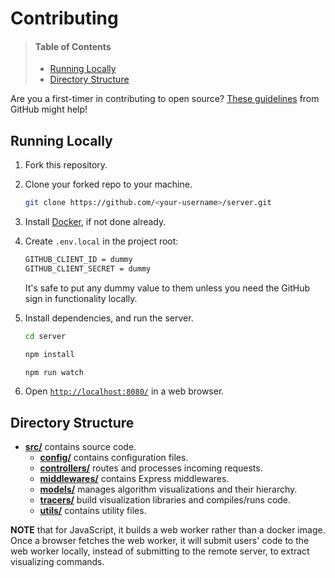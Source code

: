# Contributing

> #### Table of Contents
> - [Running Locally](#running-locally)
> - [Directory Structure](#directory-structure)

Are you a first-timer in contributing to open source? [These guidelines](https://opensource.guide/how-to-contribute/#how-to-submit-a-contribution) from GitHub might help!

## Running Locally

1. Fork this repository.

2. Clone your forked repo to your machine.

    ```bash
    git clone https://github.com/<your-username>/server.git    
    ```

3. Install [Docker](https://docs.docker.com/install/), if not done already.

4. Create `.env.local` in the project root:
    ```bash
    GITHUB_CLIENT_ID = dummy
    GITHUB_CLIENT_SECRET = dummy
    ```
    It's safe to put any dummy value to them unless you need the GitHub sign in functionality locally.

5. Install dependencies, and run the server.

    ```bash
    cd server

    npm install
    
    npm run watch
    ```
    
6. Open [`http://localhost:8080/`](http://localhost:8080/) in a web browser.

## Directory Structure

- [**src/**](src) contains source code. 
    - [**config/**](src/config) contains configuration files.
    - [**controllers/**](src/controllers) routes and processes incoming requests.
    - [**middlewares/**](src/middlewares) contains Express middlewares.
    - [**models/**](src/models) manages algorithm visualizations and their hierarchy.
    - [**tracers/**](src/tracers) build visualization libraries and compiles/runs code.
    - [**utils/**](src/utils) contains utility files.

**NOTE** that for JavaScript, it builds a web worker rather than a docker image. Once a browser fetches the web worker, it will submit users' code to the web worker locally, instead of submitting to the remote server, to extract visualizing commands.
